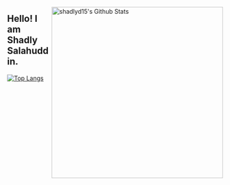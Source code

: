 [<img align="right" width="400" src="https://github-readme-stats.vercel.app/api?username=shadlyd15&&show_icons=true&theme=graywhite&count_private=true" alt="shadlyd15's Github Stats"/>](https://github.com/shadlyd15)

## Hello! I am Shadly Salahuddin. 

[![Top Langs](https://github-readme-stats.vercel.app/api/top-langs/?username=shadlyd15&layout=compact)](https://github.com/shadlyd15)
#

<!--
**shadlyd15/shadlyd15** is a ✨ _special_ ✨ repository because its `README.md` (this file) appears on your GitHub profile.

Here are some ideas to get you started:

- 🔭 I’m currently working on ...
- 🌱 I’m currently learning ...
- 👯 I’m looking to collaborate on ...
- 🤔 I’m looking for help with ...
- 💬 Ask me about ...
- 📫 How to reach me: ...
- 😄 Pronouns: ...
- ⚡ Fun fact: ...
-->
